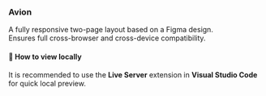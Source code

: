 ### Avion

A fully responsive two-page layout based on a Figma design.  
Ensures full cross-browser and cross-device compatibility.

#### 🔧 How to view locally
It is recommended to use the **Live Server** extension in **Visual Studio Code** for quick local preview.